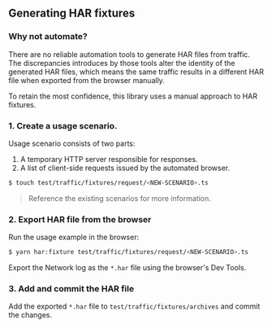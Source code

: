 ## Generating HAR fixtures

### Why not automate?

There are no reliable automation tools to generate HAR files from traffic. The discrepancies introduces by those tools alter the identity of the generated HAR files, which means the same traffic results in a different HAR file when exported from the browser manually.

To retain the most confidence, this library uses a manual approach to HAR fixtures.

### 1. Create a usage scenario.

Usage scenario consists of two parts:

1. A temporary HTTP server responsible for responses.
1. A list of client-side requests issued by the automated browser.

```sh
$ touch test/traffic/fixtures/request/<NEW-SCENARIO>.ts
```

> Reference the existing scenarios for more information.

### 2. Export HAR file from the browser

Run the usage example in the browser:

```sh
$ yarn har:fixture test/traffic/fixtures/request/<NEW-SCENARIO>.ts
```

Export the Network log as the `*.har` file using the browser's Dev Tools.

### 3. Add and commit the HAR file

Add the exported `*.har` file to `test/traffic/fixtures/archives` and commit the changes.
